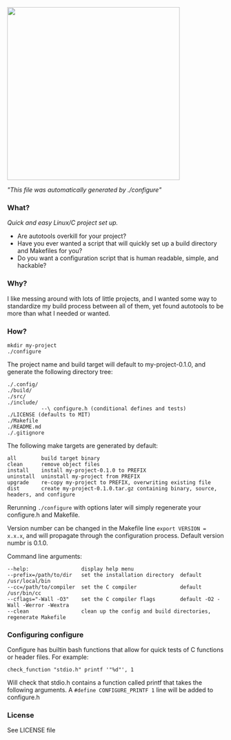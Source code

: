 <img src="http://i.imgur.com/SAKjJQI.png" width=400>

*"This file was automatically generated by ./configure"*

### What?
*Quick and easy Linux/C project set up.*
* Are autotools overkill for your project? 
* Have you ever wanted a script that will quickly set up a build directory and Makefiles for you?
* Do you want a configuration script that is human readable, simple, and hackable?

### Why?
I like messing around with lots of little projects, and I wanted some way to standardize my build process between all of them, yet found autotools to be more than what I needed or wanted.

### How?
```
mkdir my-project
./configure
```
The project name and build target will default to my-project-0.1.0, and generate the following directory tree:
```
./.config/
./build/
./src/
./include/
           --\ configure.h (conditional defines and tests)
./LICENSE (defaults to MIT)
./Makefile
./README.md
./.gitignore
```

The following make targets are generated by default:
```
all        build target binary
clean      remove object files
install    install my-project-0.1.0 to PREFIX
uninstall  uninstall my-project from PREFIX
upgrade    re-copy my-project to PREFIX, overwriting existing file
dist       create my-project-0.1.0.tar.gz containing binary, source, headers, and configure
```

Rerunning `./configure` with options later will simply regenerate your configure.h and Makefile.

Version number can be changed in the Makefile line `export VERSION = x.x.x`, and will propagate through the configuration process. Default version numbr is 0.1.0.

Command line arguments:
```
--help:                 display help menu
--prefix=/path/to/dir   set the installation directory  default /usr/local/bin
--cc=/path/to/compiler  set the C compiler              default /usr/bin/cc
--cflags="-Wall -O3"    set the C compiler flags        default -O2 -Wall -Werror -Wextra
--clean                 clean up the config and build directories, regenerate Makefile
```

### Configuring configure

Configure has builtin bash functions that allow for quick tests of C functions or header files.
For example:

```
check_function "stdio.h" printf '"%d"', 1
```

Will check that stdio.h contains a function called printf that takes the following arguments. A `#define CONFIGURE_PRINTF 1` line will be added to configure.h

### License
See LICENSE file
